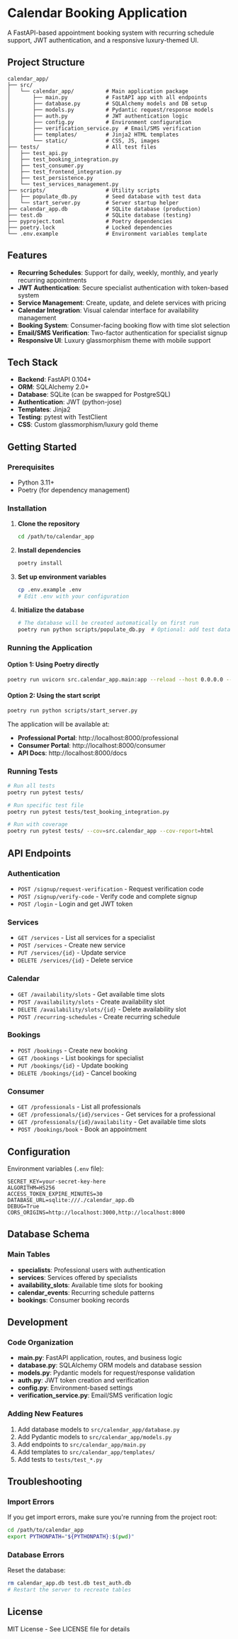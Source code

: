 # Calendar Booking Application

A FastAPI-based appointment booking system with recurring schedule support, JWT authentication, and a responsive luxury-themed UI.

## Project Structure

```
calendar_app/
├── src/
│   └── calendar_app/          # Main application package
│       ├── main.py            # FastAPI app with all endpoints
│       ├── database.py        # SQLAlchemy models and DB setup
│       ├── models.py          # Pydantic request/response models
│       ├── auth.py            # JWT authentication logic
│       ├── config.py          # Environment configuration
│       ├── verification_service.py  # Email/SMS verification
│       ├── templates/         # Jinja2 HTML templates
│       └── static/            # CSS, JS, images
├── tests/                     # All test files
│   ├── test_api.py
│   ├── test_booking_integration.py
│   ├── test_consumer.py
│   ├── test_frontend_integration.py
│   ├── test_persistence.py
│   └── test_services_management.py
├── scripts/                   # Utility scripts
│   ├── populate_db.py         # Seed database with test data
│   └── start_server.py        # Server startup helper
├── calendar_app.db            # SQLite database (production)
├── test.db                    # SQLite database (testing)
├── pyproject.toml             # Poetry dependencies
├── poetry.lock                # Locked dependencies
└── .env.example               # Environment variables template
```

## Features

- **Recurring Schedules**: Support for daily, weekly, monthly, and yearly recurring appointments
- **JWT Authentication**: Secure specialist authentication with token-based system
- **Service Management**: Create, update, and delete services with pricing
- **Calendar Integration**: Visual calendar interface for availability management
- **Booking System**: Consumer-facing booking flow with time slot selection
- **Email/SMS Verification**: Two-factor authentication for specialist signup
- **Responsive UI**: Luxury glassmorphism theme with mobile support

## Tech Stack

- **Backend**: FastAPI 0.104+
- **ORM**: SQLAlchemy 2.0+
- **Database**: SQLite (can be swapped for PostgreSQL)
- **Authentication**: JWT (python-jose)
- **Templates**: Jinja2
- **Testing**: pytest with TestClient
- **CSS**: Custom glassmorphism/luxury gold theme

## Getting Started

### Prerequisites

- Python 3.11+
- Poetry (for dependency management)

### Installation

1. **Clone the repository**
   ```bash
   cd /path/to/calendar_app
   ```

2. **Install dependencies**
   ```bash
   poetry install
   ```

3. **Set up environment variables**
   ```bash
   cp .env.example .env
   # Edit .env with your configuration
   ```

4. **Initialize the database**
   ```bash
   # The database will be created automatically on first run
   poetry run python scripts/populate_db.py  # Optional: add test data
   ```

### Running the Application

#### Option 1: Using Poetry directly
```bash
poetry run uvicorn src.calendar_app.main:app --reload --host 0.0.0.0 --port 8000
```

#### Option 2: Using the start script
```bash
poetry run python scripts/start_server.py
```

The application will be available at:
- **Professional Portal**: http://localhost:8000/professional
- **Consumer Portal**: http://localhost:8000/consumer
- **API Docs**: http://localhost:8000/docs

### Running Tests

```bash
# Run all tests
poetry run pytest tests/

# Run specific test file
poetry run pytest tests/test_booking_integration.py

# Run with coverage
poetry run pytest tests/ --cov=src.calendar_app --cov-report=html
```

## API Endpoints

### Authentication
- `POST /signup/request-verification` - Request verification code
- `POST /signup/verify-code` - Verify code and complete signup
- `POST /login` - Login and get JWT token

### Services
- `GET /services` - List all services for a specialist
- `POST /services` - Create new service
- `PUT /services/{id}` - Update service
- `DELETE /services/{id}` - Delete service

### Calendar
- `GET /availability/slots` - Get available time slots
- `POST /availability/slots` - Create availability slot
- `DELETE /availability/slots/{id}` - Delete availability slot
- `POST /recurring-schedules` - Create recurring schedule

### Bookings
- `POST /bookings` - Create new booking
- `GET /bookings` - List bookings for specialist
- `PUT /bookings/{id}` - Update booking
- `DELETE /bookings/{id}` - Cancel booking

### Consumer
- `GET /professionals` - List all professionals
- `GET /professionals/{id}/services` - Get services for a professional
- `GET /professionals/{id}/availability` - Get available time slots
- `POST /bookings/book` - Book an appointment

## Configuration

Environment variables (`.env` file):

```env
SECRET_KEY=your-secret-key-here
ALGORITHM=HS256
ACCESS_TOKEN_EXPIRE_MINUTES=30
DATABASE_URL=sqlite:///./calendar_app.db
DEBUG=True
CORS_ORIGINS=http://localhost:3000,http://localhost:8000
```

## Database Schema

### Main Tables
- **specialists**: Professional users with authentication
- **services**: Services offered by specialists
- **availability_slots**: Available time slots for booking
- **calendar_events**: Recurring schedule patterns
- **bookings**: Consumer booking records

## Development

### Code Organization

- **main.py**: FastAPI application, routes, and business logic
- **database.py**: SQLAlchemy ORM models and database session
- **models.py**: Pydantic models for request/response validation
- **auth.py**: JWT token creation and verification
- **config.py**: Environment-based settings
- **verification_service.py**: Email/SMS verification logic

### Adding New Features

1. Add database models to `src/calendar_app/database.py`
2. Add Pydantic models to `src/calendar_app/models.py`
3. Add endpoints to `src/calendar_app/main.py`
4. Add templates to `src/calendar_app/templates/`
5. Add tests to `tests/test_*.py`

## Troubleshooting

### Import Errors
If you get import errors, make sure you're running from the project root:
```bash
cd /path/to/calendar_app
export PYTHONPATH="${PYTHONPATH}:$(pwd)"
```

### Database Errors
Reset the database:
```bash
rm calendar_app.db test.db test_auth.db
# Restart the server to recreate tables
```

## License

MIT License - See LICENSE file for details
